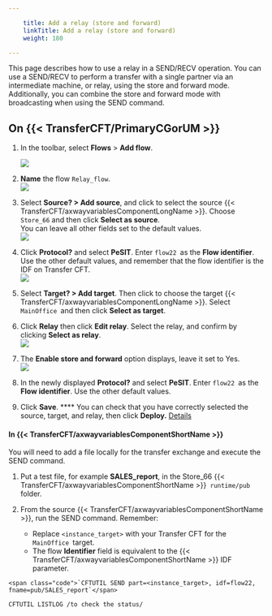 ```yaml
---

    title: Add a relay (store and forward)
    linkTitle: Add a relay (store and forward)
    weight: 180

---
```

This page describes how to use a relay in a SEND/RECV operation. You can use a SEND/RECV to perform a transfer with a single partner via an intermediate machine, or relay, using the store and forward mode. Additionally, you can combine the store and forward mode with broadcasting when using the SEND command.

## On {{< TransferCFT/PrimaryCGorUM  >}}

1. In the toolbar, select **Flows** > **Add flow**.  

    ![](/Images/TransferCFT/flow1.png)

1. **Name** the flow `Relay_flow`.  
    ![](/Images/TransferCFT/flow3.png)

1. Select **Source? > Add source**, and click to select the source {{< TransferCFT/axwayvariablesComponentLongName >}}. Choose `Store_66` and then click **Select as source**.  
    You can leave all other fields set to the default values.  
    ![](/Images/TransferCFT/flow4.png)

1. Click **Protocol?** and select **PeSIT**. Enter <span class="code">`flow22 `</span>as the **Flow identifier**.  
    Use the other default values, and remember that the flow identifier is the IDF on Transfer CFT.  
    ![](/Images/TransferCFT/flow5.png)

1. Select **Target? > Add target**. Then click to choose the target {{< TransferCFT/axwayvariablesComponentLongName >}}. Select <span class="code">`MainOffice `</span>and then click **Select as target**.

1. Click **Relay** then click **Edit relay**. Select the relay, and confirm by clicking **Select as relay**.  
    ![](/Images/TransferCFT/flow8.png)

1. The **Enable store and forward** option displays, leave it set to Yes.  
    ![](/Images/TransferCFT/flow9.png)

1. In the newly displayed **Protocol?** and select **PeSIT**. Enter <span class="code">`flow22 `</span>as the **Flow identifier**. Use the other default values.

1. Click <span class="bold_in_para">****Save****</span>.<span class="bold_in_para"> **** </span>You can check that you have correctly selected the source, target, and relay, then click<span class="bold_in_para"> ****Deploy.****</span> [Details](../intro_cg_task_catalog/t_savedeployflow)

#### In {{< TransferCFT/axwayvariablesComponentShortName  >}}

You will need to add a file locally for the transfer exchange and execute the SEND command.

1. Put a test file, for example <span class="bold_in_para"> ****SALES\_report****</span>, in the Store\_66 {{< TransferCFT/axwayvariablesComponentShortName >}}<span class="code">` runtime/pub`</span> folder.
1. From the source {{< TransferCFT/axwayvariablesComponentShortName >}}, run the SEND command. Remember:
    -   Replace <span class="code">`<instance_target>`</span> with your Transfer CFT for the `MainOffice `target.

    <!-- -->

    -   The flow <span class="bold_in_para">****Identifier**** </span>field is equivalent to the {{< TransferCFT/axwayvariablesComponentShortName >}} IDF parameter.

```
<span class="code">`CFTUTIL SEND part=<instance_target>, idf=flow22, fname=pub/SALES_report`</span>
 
CFTUTIL LISTLOG /to check the status/
```

 
